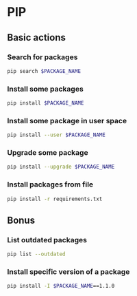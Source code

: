 # PIP

## Basic actions

### Search for packages

```bash
pip search $PACKAGE_NAME
```

### Install some packages

```bash
pip install $PACKAGE_NAME
```

### Install some package in user space

```bash
pip install --user $PACKAGE_NAME
```

### Upgrade some package

```bash
pip install --upgrade $PACKAGE_NAME
```

### Install packages from file

```bash
pip install -r requirements.txt
```

## Bonus

### List outdated packages

```bash
pip list --outdated
```

### Install specific version of a package

```bash
pip install -I $PACKAGE_NAME==1.1.0
```
